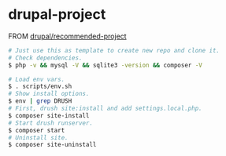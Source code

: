 # drupal-project

FROM [drupal/recommended-project](https://github.com/drupal/recommended-project)

```bash
# Just use this as template to create new repo and clone it.
# Check dependencies.
$ php -v && mysql -V && sqlite3 -version && composer -V

# Load env vars.
$ . scripts/env.sh
# Show install options.
$ env | grep DRUSH
# First, drush site:install and add settings.local.php.
$ composer site-install
# Start drush runserver.
$ composer start
# Uninstall site.
$ composer site-uninstall
```
